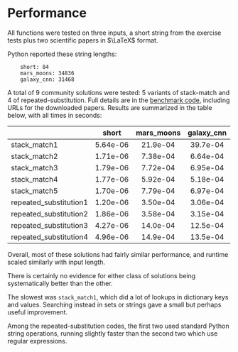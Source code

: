 # Performance

All functions were tested on three inputs, a short string from the exercise tests plus two scientific papers in $\LaTeX$ format.

Python reported these string lengths:

```
    short: 84
    mars_moons: 34836
    galaxy_cnn: 31468
```

A total of 9 community solutions were tested: 5 variants of stack-match and 4 of repeated-substitution.
Full details are in the [benchmark code][benchmark-code], including URLs for the downloaded papers.
Results are summarized in the table below, with all times in seconds:


|                        |    short |   mars_moons |   galaxy_cnn |
|:-----------------------|:--------:|:------------:|:------------:|
| stack_match1           | 5.64e-06 |     21.9e-04 |     39.7e-04 |
| stack_match2           | 1.71e-06 |     7.38e-04 |     6.64e-04 |
| stack_match3           | 1.79e-06 |     7.72e-04 |     6.95e-04 |
| stack_match4           | 1.77e-06 |     5.92e-04 |     5.18e-04 |
| stack_match5           | 1.70e-06 |     7.79e-04 |     6.97e-04 |
| repeated_substitution1 | 1.20e-06 |     3.50e-04 |     3.06e-04 |
| repeated_substitution2 | 1.86e-06 |     3.58e-04 |     3.15e-04 |
| repeated_substitution3 | 4.27e-06 |     14.0e-04 |     12.5e-04 |
| repeated_substitution4 | 4.96e-06 |     14.9e-04 |     13.5e-04 |



Overall, most of these solutions had fairly similar performance, and runtime scaled similarly with input length.

There is certainly no evidence for either class of solutions being systematically better than the other.

The slowest was `stack_match1`, which did a lot of lookups in dictionary keys and values. Searching instead in sets or strings gave a small but perhaps useful improvement.

Among the repeated-substitution codes, the first two used standard Python string operations, running slightly faster than the second two which use regular expressions.


[benchmark-code]: https://github.com/exercism/python/blob/main/exercises/practice/matching-brackets/.articles/performance/code/Benchmark.py

